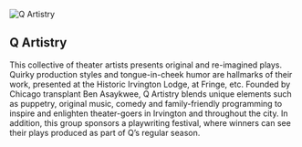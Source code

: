 ![Q Artistry](/img/theatre-q.png)

## Q Artistry

This collective of theater artists presents original and re-imagined plays.
Quirky production styles and tongue-in-cheek humor are hallmarks of their work,
presented at the Historic Irvington Lodge, at Fringe, etc. Founded by Chicago
transplant Ben Asaykwee, Q Artistry blends unique elements such as puppetry,
original music, comedy and family-friendly programming to inspire and enlighten
theater-goers in Irvington and throughout the city. In addition, this group
sponsors a playwriting festival, where winners can see their plays produced as
part of Q’s regular season.

